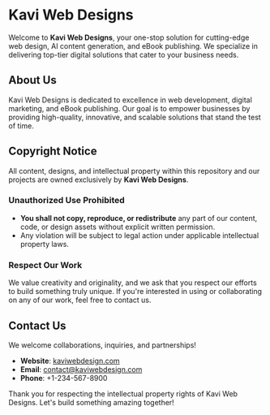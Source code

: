 # Kavi Web Designs

Welcome to **Kavi Web Designs**, your one-stop solution for cutting-edge web design, AI content generation, and eBook publishing. We specialize in delivering top-tier digital solutions that cater to your business needs.

## About Us
Kavi Web Designs is dedicated to excellence in web development, digital marketing, and eBook publishing. Our goal is to empower businesses by providing high-quality, innovative, and scalable solutions that stand the test of time.

## Copyright Notice
All content, designs, and intellectual property within this repository and our projects are owned exclusively by **Kavi Web Designs**. 

### Unauthorized Use Prohibited
- **You shall not copy, reproduce, or redistribute** any part of our content, code, or design assets without explicit written permission.
- Any violation will be subject to legal action under applicable intellectual property laws.

### Respect Our Work
We value creativity and originality, and we ask that you respect our efforts to build something truly unique. If you're interested in using or collaborating on any of our work, feel free to contact us.

## Contact Us
We welcome collaborations, inquiries, and partnerships! 
- **Website**: [kaviwebdesign.com](#)
- **Email**: contact@kaviwebdesign.com
- **Phone**: +1-234-567-8900

Thank you for respecting the intellectual property rights of Kavi Web Designs. Let's build something amazing together!
